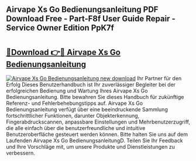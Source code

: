 ## Airvape Xs Go Bedienungsanleitung PDF Download Free - Part-F8f User Guide Repair - Service Owner Edition PpK7f

# <h2><a href="http://df67km.blite.top/?on=Airvape+Xs+Go+Bedienungsanleitung">🔗Download 👉🔴 Airvape Xs Go Bedienungsanleitung</a></h2>

[![Airvape Xs Go Bedienungsanleitung new download](https://i.imgur.com/lujVjoI.png)](http://df67km.blite.top/?on=Airvape+Xs+Go+Bedienungsanleitung)
Ihr Partner für den Erfolg Dieses Benutzerhandbuch ist Ihr zuverlässiger Begleiter bei der erfolgreichen Bedienung und Wartung Ihres Airvape Xs Go Bedienungsanleitung. Bitte bewahren Sie dieses Handbuch für zukünftige Referenz- und Fehlerbehebungstipps auf. Airvape Xs Go Bedienungsanleitung verfügt über eine beeindruckende Sammlung fortschrittlicher Funktionen, darunter Objekterkennung, Fingerabdruckscannen, anpassbare Einstellungen und Mehrbenutzerzugriff, die alle einfach über die benutzerfreundliche und intuitive Benutzeroberfläche gesteuert werden können. Bitte halten Sie uns auf dem Laufenden Airvape Xs Go BedienungsanleitungD. Teilen Sie Ihr Feedback und Ihre Vorschläge mit, um unsere Produkte und Dienstleistungen zu verbessern.
